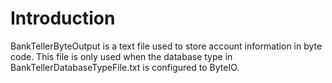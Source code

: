 # Introduction #

BankTellerByteOutput is a text file used to store account information in byte code. This file is only used when the database type in BankTellerDatabaseTypeFile.txt is configured to ByteIO.